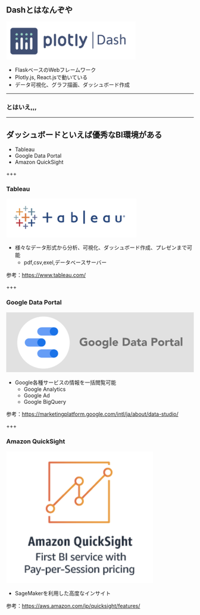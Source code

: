 ## Dashとはなんぞや
![width=300](gitpitch_assets/plotlydash.png)

- FlaskベースのWebフレームワーク
- Plotly.js, React.jsで動いている
- データ可視化、グラフ描画、ダッシュボード作成

---

### とはいえ,,,

---

## ダッシュボードといえば優秀なBI環境がある

- Tableau
- Google Data Portal
- Amazon QuickSight

+++

### Tableau

![width=300](gitpitch_assets/tableau.png)

- 様々なデータ形式から分析、可視化、ダッシュボード作成、プレゼンまで可能
    - pdf,csv,exel,データベースサーバー

参考：https://www.tableau.com/

+++

### Google Data Portal

![width=300](gitpitch_assets/google-data-portal.png)

- Google各種サービスの情報を一括閲覧可能
    - Google Analytics
    - Google Ad
    - Google BigQuery

参考：https://marketingplatform.google.com/intl/ja/about/data-studio/


+++

### Amazon QuickSight

![width=300](gitpitch_assets/AmazonQuickSight.png)

- SageMakerを利用した高度なインサイト

参考：https://aws.amazon.com/jp/quicksight/features/